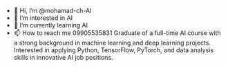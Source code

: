 - 👋 Hi, I’m @mohamad-ch-AI
- 👀 I’m interested in AI
- 🌱 I’m currently learning AI
- 📫 How to reach me 09905535831
Graduate of a full-time AI course with a strong background in machine learning and deep learning projects. Interested in applying Python, TensorFlow, PyTorch, and data analysis skills in innovative AI job positions.

<!---
mohamad-ch-AI/mohamad-ch-AI is a ✨ special ✨ repository because its `README.md` (this file) appears on your GitHub profile.
You can click the Preview link to take a look at your changes.
--->
